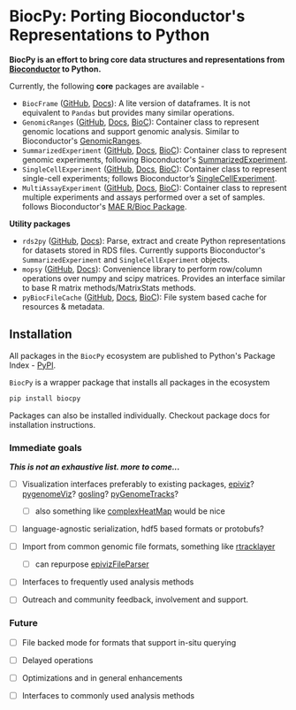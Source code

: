 # BiocPy: Porting Bioconductor's Representations to Python

**BiocPy is an effort to bring core data structures and representations from [Bioconductor](https://www.bioconductor.org) to Python.**

Currently, the following **core** packages are available - 
- `BiocFrame` ([GitHub](https://github.com/BiocPy/BiocFrame), [Docs](https://biocpy.github.io/BiocFrame/)): A lite version of dataframes. It is not equivalent to `Pandas` but provides many similar operations.
- `GenomicRanges` ([GitHub](https://github.com/BiocPy/GenomicRanges), [Docs](https://biocpy.github.io/GenomicRanges/), [BioC](https://bioconductor.org/packages/release/bioc/html/GenomicRanges.html)): Container class to represent genomic locations and support genomic analysis. Similar to Bioconductor's [GenomicRanges](https://bioconductor.org/packages/release/bioc/html/GenomicRanges.html).
- `SummarizedExperiment` ([GitHub](https://github.com/BiocPy/SummarizedExperiment), [Docs](https://biocpy.github.io/SummarizedExperiment/), [BioC](https://bioconductor.org/packages/release/bioc/html/SummarizedExperiment.html)): Container class to represent genomic experiments, following Bioconductor's [SummarizedExperiment](https://bioconductor.org/packages/release/bioc/html/SummarizedExperiment.html).
- `SingleCellExperiment` ([GitHub](https://github.com/BiocPy/SingleCellExperiment), [Docs](https://biocpy.github.io/SingleCellExperiment/), [BioC](https://bioconductor.org/packages/release/bioc/html/SingleCellExperiment.html)): Container class to represent single-cell experiments; follows Bioconductor’s [SingleCellExperiment](https://bioconductor.org/packages/release/bioc/html/SingleCellExperiment.html).
- `MultiAssayExperiment` ([GitHub](https://github.com/BiocPy/MultiAssayExperiment), [Docs](https://biocpy.github.io/MultiAssayExperiment/), [BioC](https://bioconductor.org/packages/release/bioc/html/MultiAssayExperiment.html)): Container class to represent multiple experiments and assays performed over a set of samples. follows Bioconductor's [MAE R/Bioc Package](https://bioconductor.org/packages/release/bioc/html/MultiAssayExperiment.html).

**Utility packages**

- `rds2py` ([GitHub](https://github.com/BiocPy/rds2py), [Docs](https://biocpy.github.io/rds2py/)): Parse, extract and create Python representations for datasets stored in RDS files. Currently supports Bioconductor's `SummarizedExperiment` and `SingleCellExperiment` objects.
- `mopsy` ([GitHub](https://github.com/BiocPy/mopsy), [Docs](https://biocpy.github.io/mopsy/)): Convenience library to perform row/column operations over numpy and scipy matrices. Provides an interface similar to base R matrix methods/MatrixStats methods.
- `pyBiocFileCache` ([GitHub](https://github.com/BiocPy/pyBiocFileCache), [Docs](https://pypi.org/project/pyBiocFileCache/), [BioC](https://github.com/Bioconductor/BiocFileCache)): File system based cache for resources & metadata. 

## Installation

All packages in the `BiocPy` ecosystem are published to Python's Package Index - [PyPI](https://pypi.org/). 

`BiocPy` is a wrapper package that installs all packages in the ecosystem

```sh
pip install biocpy
```

Packages can also be installed individually. Checkout package docs for installation instructions.


### Immediate goals

***This is not an exhaustive list. more to come...***

- [ ] Visualization interfaces preferably to existing packages, [epiviz](https://github.com/epiviz/epiviz-chart)? [pygenomeViz](https://moshi4.github.io/pyGenomeViz/)? [gosling](https://github.com/gosling-lang/gos)? [pyGenomeTracks](https://github.com/deeptools/pyGenomeTracks)?
  - [ ] also something like [complexHeatMap](https://jokergoo.github.io/ComplexHeatmap-reference/book/) would be nice
- [ ] language-agnostic serialization, hdf5 based formats or protobufs?
- [ ] Import from common genomic file formats, something like [rtracklayer](https://www.bioconductor.org/packages/release/bioc/html/rtracklayer.html)
  - [ ] can repurpose [epivizFileParser](https://github.com/epiviz/epivizFileParser)
- [ ] Interfaces to frequently used analysis methods
- [ ] Outreach and community feedback, involvement and support.


### Future

- [ ] File backed mode for formats that support in-situ querying
- [ ] Delayed operations
- [ ] Optimizations and in general enhancements
- [ ] Interfaces to commonly used analysis methods

